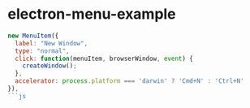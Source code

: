 # electron-menu-example

```js
new MenuItem({
  label: "New Window",
  type: "normal",
  click: function(menuItem, browserWindow, event) {
    createWindow();
  },
  accelerator: process.platform === 'darwin' ? 'Cmd+N' : 'Ctrl+N'
}),
```js
